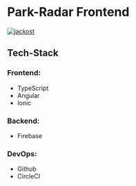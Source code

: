# Park-Radar Frontend

[![jackost](https://circleci.com/gh/jackost/park-radar-frontend.svg?style=svg)](https://app.circleci.com/pipelines/github/jackost/park-radar-frontend)

## Tech-Stack

### Frontend:
- TypeScript
- Angular
- Ionic
### Backend:
- Firebase
### DevOps:
- Github
- CircleCI
